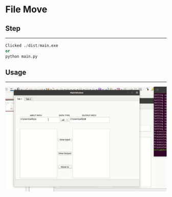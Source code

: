 # **File Move**
## **Step**
---


```python
Clicked ./dist/main.exe
or
python main.py
```
## **Usage**
---

![Step 3.](/img/filemove.gif)



